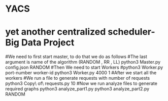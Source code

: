 # YACS
# yet another centralized scheduler- Big Data Project
#We need to first start master, to do that we do as follows
#The last argument is name of the algorithm (RANDOM , RR , LL)
python3 Master.py config.json RANDOM 
#Then We need to start Workers
#python3 Worker.py port-number worker-id
python3 Worker.py 4000 1
#After we start all the workers
#We run a file to generate requests with number of requests
python3 Copy\ of\ requests.py 10
#Now we run analyze files to generate required graphs
python3 analyze_part1.py
python3 analyze_part2.py RANDOM
